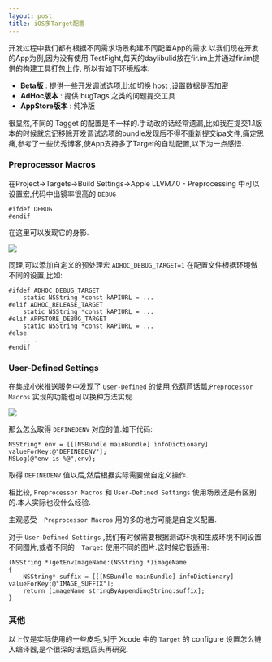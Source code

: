 ```yaml
---
layout: post
title: iOS多Target配置
---
```


开发过程中我们都有根据不同需求场景构建不同配置App的需求.以我们现在开发的App为例,因为没有使用 TestFight,每天的daylibulid放在fir.im上并通过fir.im提供的构建工具打包上传, 所以有如下环境版本:

- **Beta版** : 提供一些开发调试选项,比如切换 host ,设置数据是否加密
- **AdHoc版本** : 提供 bugTags 之类的问题提交工具
- **AppStore版本** : 纯净版

很显然,不同的 Tagget 的配置是不一样的.手动改的话经常遗漏,比如我在提交1.1版本的时候就忘记移除开发调试选项的bundle发现后不得不重新提交ipa文件,痛定思痛,参考了一些优秀博客,使App支持多了Target的自动配置,以下为一点感悟.

### Preprocessor Macros
在Project->Targets->Build Settings->Apple LLVM7.0 - Preprocessing 中可以设置宏,代码中出镜率很高的 `DEBUG`
```
#ifdef DEBUG
#endif
```
在这里可以发现它的身影.

![](http://7u2qbg.com1.z0.glb.clouddn.com/Screen_Shot_2016-01-25_at_16_06_41.jpg)

同理,可以添加自定义的预处理宏 `ADHOC_DEBUG_TARGET=1`
在配置文件根据环境做不同的设置,比如:
```
#ifdef ADHOC_DEBUG_TARGET
    static NSString *const kAPIURL = ...
#elif ADHOC_RELEASE_TARGET
    static NSString *const kAPIURL = ...
#elif APPSTORE_DEBUG_TARGET
    static NSString *const kAPIURL = ...
#else
    ....
#endif
```

### User-Defined Settings
在集成小米推送服务中发现了 `User-Defined` 的使用,依葫芦话瓢,`Preprocessor Macros` 实现的功能也可以换种方法实现.

![](http://7u2qbg.com1.z0.glb.clouddn.com/Screen_Shot_2016-01-25_at_16_23_12.jpg)

那么怎么取得 `DEFINEDENV` 对应的值.如下代码:
```
NSString* env = [[[NSBundle mainBundle] infoDictionary] valueForKey:@"DEFINEDENV"];
NSLog(@"env is %@",env);
```
取得 `DEFINEDENV` 值以后,然后根据实际需要做自定义操作.

相比较, `Preprocessor Macros` 和 `User-Defined Settings` 使用场景还是有区别的.本人实际也没什么经验.

主观感受　`Preprocessor Macros` 用的多的地方可能是自定义配置.

对于 `User-Defined Settings` ,我们有时候需要根据测试环境和生成环境不同设置不同图片,或者不同的　`Target` 使用不同的图片.这时候它很适用:
```
(NSString *)getEnvImageName:(NSString *)imageName
{
    NSString* suffix = [[[NSBundle mainBundle] infoDictionary] valueForKey:@"IMAGE_SUFFIX"];
    return [imageName stringByAppendingString:suffix];
}
```

### 其他
以上仅是实际使用的一些皮毛,对于 Xcode 中的 `Target` 的 configure 设置怎么链入编译器,是个很深的话题,回头再研究.
